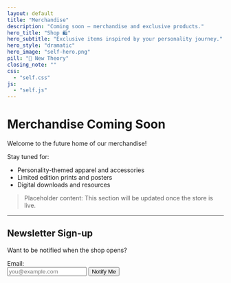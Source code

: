 ```yaml
---
layout: default
title: "Merchandise"
description: "Coming soon — merchandise and exclusive products."
hero_title: "Shop 🛍️"
hero_subtitle: "Exclusive items inspired by your personality journey."
hero_style: "dramatic" 
hero_image: "self-hero.png"
pill: "🔬 New Theory"
closing_note: ""
css:
  - "self.css"
js:
  - "self.js"
---
```


# Merchandise Coming Soon

Welcome to the future home of our merchandise!  

Stay tuned for:  
- Personality-themed apparel and accessories  
- Limited edition prints and posters  
- Digital downloads and resources  

> Placeholder content: This section will be updated once the store is live.

---

## Newsletter Sign-up

Want to be notified when the shop opens?  
<form action="#" method="post">
  <label for="email">Email:</label><br>
  <input type="email" id="email" name="email" placeholder="you@example.com" required>
  <button type="submit">Notify Me</button>
</form>
